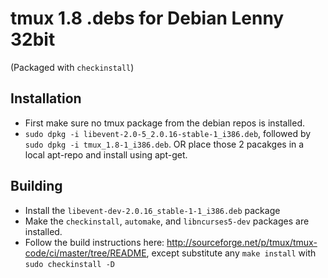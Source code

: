 tmux 1.8 .debs for Debian Lenny 32bit
=====================================
(Packaged with `checkinstall`)

Installation
------------
- First make sure no tmux package from the debian repos is installed.
- `sudo dpkg -i libevent-2.0-5_2.0.16-stable-1_i386.deb`, followed by `sudo dpkg -i tmux_1.8-1_i386.deb`. OR place those 2 pacakges in a local apt-repo and install using apt-get.

Building
--------
- Install the `libevent-dev-2.0.16_stable-1-1_i386.deb` package
- Make the `checkinstall`, `automake`, and `libncurses5-dev` packages are installed.
- Follow the build instructions here: http://sourceforge.net/p/tmux/tmux-code/ci/master/tree/README, except substitute any `make install` with `sudo checkinstall -D`
